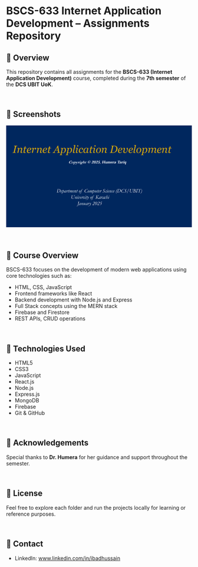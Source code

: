 # BSCS-633 Internet Application Development – Assignments Repository
## 🚀 Overview
This repository contains all assignments for the **BSCS-633 (Internet Application Development)** course, completed during the **7th semester** of the **DCS UBIT UoK**.

<br>

## 🚀 Screenshots
![Screenshot](./Screenshots/Image1.png)

<br>

## 🚀 Course Overview
BSCS-633 focuses on the development of modern web applications using core technologies such as:
- HTML, CSS, JavaScript
- Frontend frameworks like React
- Backend development with Node.js and Express
- Full Stack concepts using the MERN stack
- Firebase and Firestore
- REST APIs, CRUD operations

<br>

## 🚀 Technologies Used
- HTML5
- CSS3
- JavaScript
- React.js
- Node.js
- Express.js
- MongoDB
- Firebase
- Git & GitHub

<br>

## 🚀 Acknowledgements
Special thanks to **Dr. Humera** for her guidance and support throughout the semester.

<br>

## 🚀 License
Feel free to explore each folder and run the projects locally for learning or reference purposes.

<br>

## 🚀 Contact
- LinkedIn: www.linkedin.com/in/ibadhussain